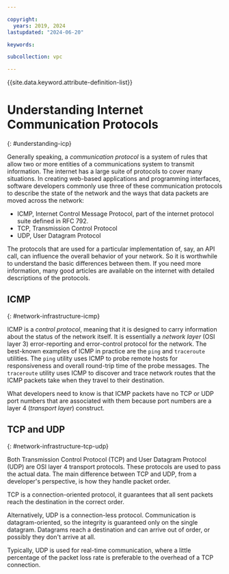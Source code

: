```yaml
---

copyright:
  years: 2019, 2024
lastupdated: "2024-06-20"

keywords:

subcollection: vpc

---
```


{{site.data.keyword.attribute-definition-list}}

# Understanding Internet Communication Protocols
{: #understanding-icp}

Generally speaking, a _communication protocol_ is a system of rules that allow two or more entities of a communications system to transmit information. The internet has a large suite of protocols to cover many situations. In creating web-based applications and programming interfaces, software developers commonly use three of these communication protocols to describe the state of the network and the ways that data packets are moved across the network:

* ICMP, Internet Control Message Protocol, part of the internet protocol suite defined in RFC 792.
* TCP, Transmission Control Protocol
* UDP, User Datagram Protocol

The protocols that are used for a particular implementation of, say, an API call, can influence the overall behavior of your network. So it is worthwhile to understand the basic differences between them. If you need more information, many good articles are available on the internet with detailed descriptions of the protocols.

## ICMP
{: #network-infrastructure-icmp}

ICMP is a _control protocol_, meaning that it is designed to carry information about the status of the network itself. It is essentially a _network layer_ (OSI layer 3) error-reporting and error-control protocol for the network. The best-known examples of ICMP in practice are the `ping` and `traceroute` utilities. The `ping` utility uses ICMP to probe remote hosts for responsiveness and overall round-trip time of the probe messages. The `traceroute` utility uses ICMP to discover and trace network routes that the ICMP packets take when they travel to their destination.

What developers need to know is that ICMP packets have no TCP or UDP port numbers that are associated with them because port numbers are a layer 4 (_transport layer_) construct.

## TCP and UDP
{: #network-infrastructure-tcp-udp}

Both Transmission Control Protocol (TCP) and User Datagram Protocol (UDP) are OSI layer 4 transport protocols. These protocols are used to pass the actual data. The main difference between TCP and UDP, from a developer's perspective, is how they handle packet order.

TCP is a connection-oriented protocol, it guarantees that all sent packets reach the destination in the correct order.

Alternatively, UDP is a connection-less protocol. Communication is datagram-oriented, so the integrity is guaranteed only on the single datagram. Datagrams reach a destination and can arrive out of order, or possibly they don't arrive at all.

Typically, UDP is used for real-time communication, where a little percentage of the packet loss rate is preferable to the overhead of a TCP connection.
